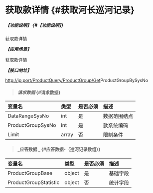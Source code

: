 # 获取款详情 {#获取河长巡河记录}

##### _【功能说明】_ {#【功能说明】}

获取款详情

_**【应用场景】**_

获取款详情

_**【接口地址】**_

[http://ip:port/ProductQuery/ProductGroup/Get](http://ip:port/HMQuery/PatrolRiver/GetPatrolRivers)ProductGroupBySysNo

> #### _请求数据_ {#请求数据}

| 变量名 | 类型 | 是否必须 | 描述 |
| :--- | :--- | :--- | :--- |
| DataRangeSysNo | int | 是 | 数据范围结点 |
| ProductGroupSysNo | int | 是 | 款系统编码 |
| Limit | array | 否 | 限制条件 |

> #### _应答数据 _ {#应答数据-（巡河记录数组）}

| 变量名 | 类型 | 是否必须 | 描述 |
| :--- | :--- | :--- | :--- |
| ProductGroupBase | object | 是 | 基础字段 |
| ProductGroupStatistic | object | 否 | 统计字段 |



